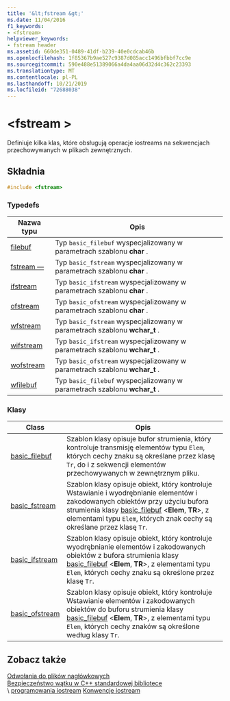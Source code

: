 ```yaml
---
title: '&lt;fstream &gt;'
ms.date: 11/04/2016
f1_keywords:
- <fstream>
helpviewer_keywords:
- fstream header
ms.assetid: 660de351-0489-41df-b239-40e0cdcab46b
ms.openlocfilehash: 1f85367b9ae527c9387d085acc1496bfbbf7cc9e
ms.sourcegitcommit: 590e488e51389066a4da4aa06d32d4c362c23393
ms.translationtype: MT
ms.contentlocale: pl-PL
ms.lasthandoff: 10/21/2019
ms.locfileid: "72688038"
---
```

# <a name="ltfstreamgt"></a>&lt;fstream &gt;

Definiuje kilka klas, które obsługują operacje iostreams na sekwencjach przechowywanych w plikach zewnętrznych.

## <a name="syntax"></a>Składnia

```cpp
#include <fstream>
```

### <a name="typedefs"></a>Typedefs

|Nazwa typu|Opis|
|-|-|
|[filebuf](../standard-library/fstream-typedefs.md#filebuf)|Typ `basic_filebuf` wyspecjalizowany w parametrach szablonu **char** .|
|[fstream —](../standard-library/fstream-typedefs.md#fstream)|Typ `basic_fstream` wyspecjalizowany w parametrach szablonu **char** .|
|[ifstream](../standard-library/fstream-typedefs.md#ifstream)|Typ `basic_ifstream` wyspecjalizowany w parametrach szablonu **char** .|
|[ofstream](../standard-library/fstream-typedefs.md#ofstream)|Typ `basic_ofstream` wyspecjalizowany w parametrach szablonu **char** .|
|[wfstream](../standard-library/fstream-typedefs.md#wfstream)|Typ `basic_fstream` wyspecjalizowany w parametrach szablonu **wchar_t** .|
|[wifstream](../standard-library/fstream-typedefs.md#wifstream)|Typ `basic_ifstream` wyspecjalizowany w parametrach szablonu **wchar_t** .|
|[wofstream](../standard-library/fstream-typedefs.md#wofstream)|Typ `basic_ofstream` wyspecjalizowany w parametrach szablonu **wchar_t** .|
|[wfilebuf](../standard-library/fstream-typedefs.md#wfilebuf)|Typ `basic_filebuf` wyspecjalizowany w parametrach szablonu **wchar_t** .|

### <a name="classes"></a>Klasy

|Class|Opis|
|-|-|
|[basic_filebuf](../standard-library/basic-filebuf-class.md)|Szablon klasy opisuje bufor strumienia, który kontroluje transmisję elementów typu `Elem`, których cechy znaku są określane przez klasę `Tr`, do i z sekwencji elementów przechowywanych w zewnętrznym pliku.|
|[basic_fstream](../standard-library/basic-fstream-class.md)|Szablon klasy opisuje obiekt, który kontroluje Wstawianie i wyodrębnianie elementów i zakodowanych obiektów przy użyciu bufora strumienia klasy [basic_filebuf](../standard-library/basic-filebuf-class.md) \<**Elem**, **TR**>, z elementami typu `Elem`, których znak cechy są określane przez klasę `Tr`.|
|[basic_ifstream](../standard-library/basic-ifstream-class.md)|Szablon klasy opisuje obiekt, który kontroluje wyodrębnianie elementów i zakodowanych obiektów z bufora strumienia klasy [basic_filebuf](../standard-library/basic-filebuf-class.md) \<**Elem**, **TR**>, z elementami typu `Elem`, których cechy znaku są określone przez klasę `Tr`.|
|[basic_ofstream](../standard-library/basic-ofstream-class.md)|Szablon klasy opisuje obiekt, który kontroluje Wstawianie elementów i zakodowanych obiektów do buforu strumienia klasy [basic_filebuf](../standard-library/basic-filebuf-class.md) \<**Elem**, **TR**>, z elementami typu `Elem`, których cechy znaków są określone według klasy `Tr`.|

## <a name="see-also"></a>Zobacz także

[Odwołania do plików nagłówkowych](../standard-library/cpp-standard-library-header-files.md) \
[Bezpieczeństwo wątku w C++ standardowej bibliotece](../standard-library/thread-safety-in-the-cpp-standard-library.md) \
\ [programowania iostream](../standard-library/iostream-programming.md)
[Konwencje iostream](../standard-library/iostreams-conventions.md)
